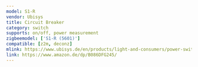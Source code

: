 ```yaml
---
model: S1-R
vendor: Ubisys
title: Circuit Breaker
category: switch
supports: on/off, power measurement
zigbeemodel: ['S1-R (5601)']
compatible: [z2m, deconz]
mlink: https://www.ubisys.de/en/products/light-and-consumers/power-switch-s1-r/
link: https://www.amazon.de/dp/B086DFG245/
---
```

